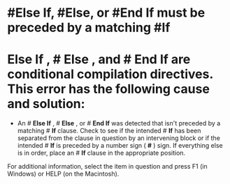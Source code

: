 
# #Else If, #Else, or #End If must be preceded by a matching #If

# **Else If** , # **Else** , and # **End If** are conditional compilation directives. This error has the following cause and solution:



- An # **Else If** , # **Else** , or # **End If** was detected that isn't preceded by a matching # **If** clause. Check to see if the intended # **If** has been separated from the clause in question by an intervening block or if the intended # **If** is preceded by a number sign ( **#** ) sign. If everything else is in order, place an # **If** clause in the appropriate position.
    

For additional information, select the item in question and press F1 (in Windows) or HELP (on the Macintosh).
